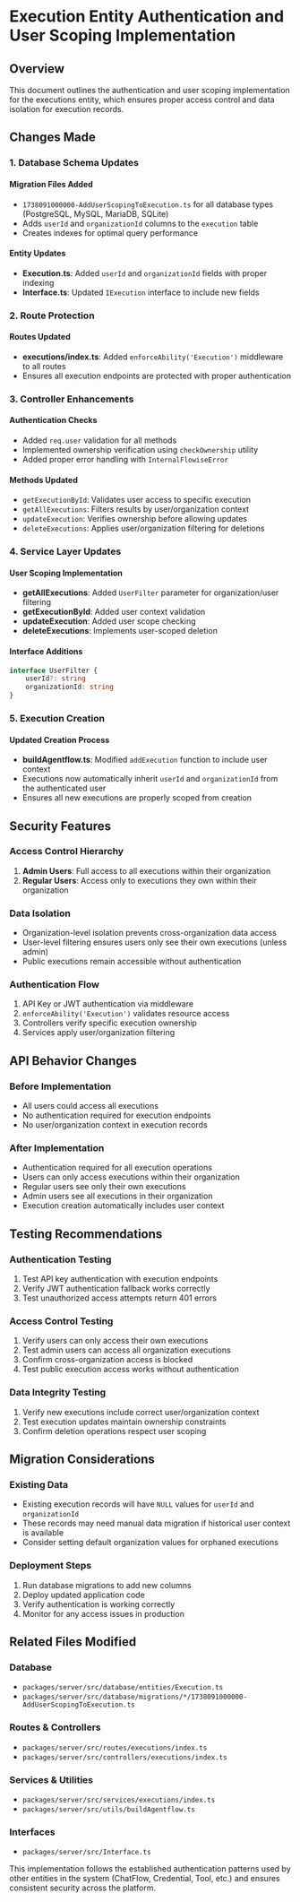 # Execution Entity Authentication and User Scoping Implementation

## Overview

This document outlines the authentication and user scoping implementation for the executions entity, which ensures proper access control and data isolation for execution records.

## Changes Made

### 1. Database Schema Updates

#### Migration Files Added
- `1738091000000-AddUserScopingToExecution.ts` for all database types (PostgreSQL, MySQL, MariaDB, SQLite)
- Adds `userId` and `organizationId` columns to the `execution` table
- Creates indexes for optimal query performance

#### Entity Updates
- **Execution.ts**: Added `userId` and `organizationId` fields with proper indexing
- **Interface.ts**: Updated `IExecution` interface to include new fields

### 2. Route Protection

#### Routes Updated
- **executions/index.ts**: Added `enforceAbility('Execution')` middleware to all routes
- Ensures all execution endpoints are protected with proper authentication

### 3. Controller Enhancements

#### Authentication Checks
- Added `req.user` validation for all methods
- Implemented ownership verification using `checkOwnership` utility
- Added proper error handling with `InternalFlowiseError`

#### Methods Updated
- `getExecutionById`: Validates user access to specific execution
- `getAllExecutions`: Filters results by user/organization context
- `updateExecution`: Verifies ownership before allowing updates
- `deleteExecutions`: Applies user/organization filtering for deletions

### 4. Service Layer Updates

#### User Scoping Implementation
- **getAllExecutions**: Added `UserFilter` parameter for organization/user filtering
- **getExecutionById**: Added user context validation
- **updateExecution**: Added user scope checking
- **deleteExecutions**: Implements user-scoped deletion

#### Interface Additions
```typescript
interface UserFilter {
    userId?: string
    organizationId: string
}
```

### 5. Execution Creation

#### Updated Creation Process
- **buildAgentflow.ts**: Modified `addExecution` function to include user context
- Executions now automatically inherit `userId` and `organizationId` from the authenticated user
- Ensures all new executions are properly scoped from creation

## Security Features

### Access Control Hierarchy
1. **Admin Users**: Full access to all executions within their organization
2. **Regular Users**: Access only to executions they own within their organization

### Data Isolation
- Organization-level isolation prevents cross-organization data access
- User-level filtering ensures users only see their own executions (unless admin)
- Public executions remain accessible without authentication

### Authentication Flow
1. API Key or JWT authentication via middleware
2. `enforceAbility('Execution')` validates resource access
3. Controllers verify specific execution ownership
4. Services apply user/organization filtering

## API Behavior Changes

### Before Implementation
- All users could access all executions
- No authentication required for execution endpoints
- No user/organization context in execution records

### After Implementation
- Authentication required for all execution operations
- Users can only access executions within their organization
- Regular users see only their own executions
- Admin users see all executions in their organization
- Execution creation automatically includes user context

## Testing Recommendations

### Authentication Testing
1. Test API key authentication with execution endpoints
2. Verify JWT authentication fallback works correctly
3. Test unauthorized access attempts return 401 errors

### Access Control Testing
1. Verify users can only access their own executions
2. Test admin users can access all organization executions
3. Confirm cross-organization access is blocked
4. Test public execution access works without authentication

### Data Integrity Testing
1. Verify new executions include correct user/organization context
2. Test execution updates maintain ownership constraints
3. Confirm deletion operations respect user scoping

## Migration Considerations

### Existing Data
- Existing execution records will have `NULL` values for `userId` and `organizationId`
- These records may need manual data migration if historical user context is available
- Consider setting default organization values for orphaned executions

### Deployment Steps
1. Run database migrations to add new columns
2. Deploy updated application code
3. Verify authentication is working correctly
4. Monitor for any access issues in production

## Related Files Modified

### Database
- `packages/server/src/database/entities/Execution.ts`
- `packages/server/src/database/migrations/*/1738091000000-AddUserScopingToExecution.ts`

### Routes & Controllers
- `packages/server/src/routes/executions/index.ts`
- `packages/server/src/controllers/executions/index.ts`

### Services & Utilities
- `packages/server/src/services/executions/index.ts`
- `packages/server/src/utils/buildAgentflow.ts`

### Interfaces
- `packages/server/src/Interface.ts`

This implementation follows the established authentication patterns used by other entities in the system (ChatFlow, Credential, Tool, etc.) and ensures consistent security across the platform. 